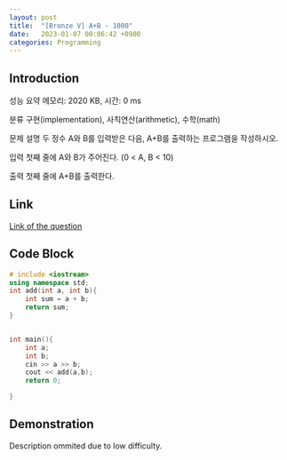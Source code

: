 ```yaml
---
layout: post
title:  "[Bronze V] A+B - 1000"
date:   2023-01-07 00:06:42 +0900
categories: Programming
---
```


## Introduction

성능 요약
메모리: 2020 KB, 시간: 0 ms

분류
구현(implementation), 사칙연산(arithmetic), 수학(math)

문제 설명
두 정수 A와 B를 입력받은 다음, A+B를 출력하는 프로그램을 작성하시오.

입력
첫째 줄에 A와 B가 주어진다. (0 < A, B < 10)

출력
첫째 줄에 A+B를 출력한다.

## Link

[Link of the question](https://www.acmicpc.net/problem/1000)

## Code Block

```c++
# include <iostream>
using namespace std;
int add(int a, int b){
    int sum = a + b;
    return sum;
}


int main(){
    int a;
    int b;
    cin >> a >> b;
    cout << add(a,b);
    return 0;

}
```

## Demonstration

Description ommited due to low difficulty.
